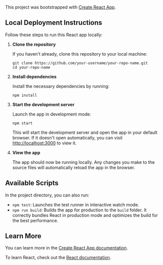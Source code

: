 This project was bootstrapped with [Create React App](https://github.com/facebook/create-react-app).

## Local Deployment Instructions

Follow these steps to run this React app locally:

1. **Clone the repository**

   If you haven't already, clone this repository to your local machine:
   ```
   git clone https://github.com/your-username/your-repo-name.git
   cd your-repo-name
   ```

2. **Install dependencies**

   Install the necessary dependencies by running:
   ```
   npm install
   ```

3. **Start the development server**

   Launch the app in development mode:
   ```
   npm start
   ```

   This will start the development server and open the app in your default browser. If it doesn't open automatically, you can visit [http://localhost:3000](http://localhost:3000) to view it.

4. **View the app**

   The app should now be running locally. Any changes you make to the source files will automatically reload the app in the browser.

## Available Scripts

In the project directory, you can also run:

- `npm test`: Launches the test runner in interactive watch mode.
- `npm run build`: Builds the app for production to the `build` folder. It correctly bundles React in production mode and optimizes the build for the best performance.

## Learn More

You can learn more in the [Create React App documentation](https://facebook.github.io/create-react-app/docs/getting-started).

To learn React, check out the [React documentation](https://reactjs.org/).

